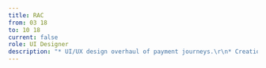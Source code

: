 ```yaml
---
title: RAC
from: 03 18
to: 10 18
current: false
role: UI Designer
description: "* UI/UX design overhaul of payment journeys.\r\n* Creation of pattern library UI kit.\n* Interaction design to enhance user experience.\n* Design and development of animated display adverts.\r\n* Conducted user testing of journeys and competitors."
---
```


